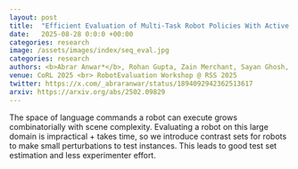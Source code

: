 ```yaml
---
layout: post
title:  "Efficient Evaluation of Multi-Task Robot Policies With Active Experiment Selection"
date:   2025-08-28 0:0:0 +00:00
categories: research
image: /assets/images/index/seq_eval.jpg
categories: research
authors: <b>Abrar Anwar*</b>, Rohan Gupta, Zain Merchant, Sayan Ghosh, Willie Neiswanger, Jesse Thomason
venue: CoRL 2025 <br> RobotEvaluation Workshop @ RSS 2025
twitter: https://x.com/_abraranwar/status/1894092942362513617
arxiv: https://arxiv.org/abs/2502.09829
---
```


The space of language commands a robot can execute grows combinatorially with scene complexity. Evaluating a robot on this large domain is impractical + takes time, so we introduce contrast sets for robots to make small perturbations to test instances. This leads to good test set estimation and less experimenter effort.